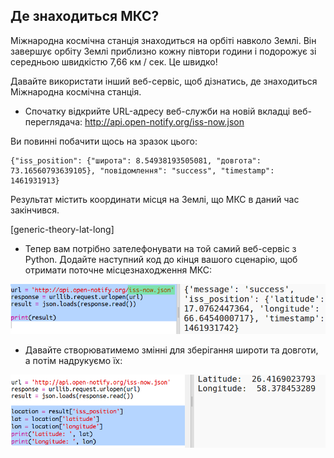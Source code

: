 ## Де знаходиться МКС?

Міжнародна космічна станція знаходиться на орбіті навколо Землі. Він завершує орбіту Землі приблизно кожну півтори години і подорожує зі середньою швидкістю 7,66 км / сек. Це швидко!

Давайте використати інший веб-сервіс, щоб дізнатись, де знаходиться Міжнародна космічна станція.

+ Спочатку відкрийте URL-адресу веб-служби на новій вкладці веб-переглядача: <a href="http://api.open-notify.org/iss-now.json" target="_blank">http://api.open-notify.org/iss-now.json</a>

Ви повинні побачити щось на зразок цього:

    {"iss_position": {"широта": 8.54938193505081, "довгота": 73.16560793639105}, "повідомлення": "success", "timestamp": 1461931913}
    

Результат містить координати місця на Землі, що МКС в даний час закінчився.

[generic-theory-lat-long]

+ Тепер вам потрібно зателефонувати на той самий веб-сервіс з Python. Додайте наступний код до кінця вашого сценарію, щоб отримати поточне місцезнаходження МКС:

![скріншот](images/iss-location.png)

+ Давайте створюватимемо змінні для зберігання широти та довготи, а потім надрукуємо їх:

![скріншот](images/iss-coordinates.png)